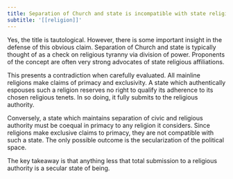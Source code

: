 ```yaml
---
title: Separation of Church and state is incompatible with state religion
subtitle: '[[religion]]'
---
```


Yes, the title is tautological. However, there is some important insight
in the defense of this obvious claim. Separation of Church and state is
typically thought of as a check on religious tyranny via division of
power. Proponents of the concept are often very strong advocates of
state religious affiliations.

This presents a contradiction when carefully evaluated. All mainline
religions make claims of primacy and exclusivity. A state which
authentically espouses such a religion reserves no right to qualify its
adherence to its chosen religious tenets. In so doing, it fully submits
to the religious authority.

Conversely, a state which maintains separation of civic and religious
authority must be coequal in primacy to any religion it considers. Since
religions make exclusive claims to primacy, they are not compatible with
such a state. The only possible outcome is the secularization of the
political space.

The key takeaway is that anything less that total submission to a
religious authority is a secular state of being.

